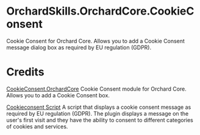 # OrchardSkills.OrchardCore.CookieConsent

Cookie Consent for Orchard Core. Allows you to add a Cookie Consent message dialog box as required by EU regulation (GDPR).

# Credits

[CookieConsent.OrchardCore](https://github.com/agriffard/CookieConsent.OrchardCore)
Cookie Consent module for Orchard Core. Allows you to add a Cookie Consent box.

[Cookieconsent Script](https://github.com/brainsum/cookieconsent)
A script that displays a cookie consent message as required by EU regulation (GDPR). The plugin displays a message on the user's first visit and they have the ability to consent to different categories of cookies and services.
